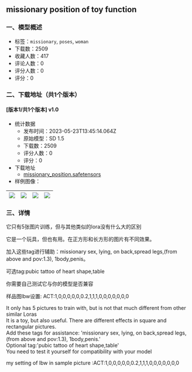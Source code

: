 ## missionary position of toy function
### 一、模型概述

- 标签：`missionary`, `poses`, `woman`
- 下载数：2509
- 收藏人数：417
- 评论人数：0
- 评分人数：0
- 评分：0

### 二、下载地址（共1个版本）

#### [版本1/共1个版本] v1.0

- 统计数据
  - 发布时间：2023-05-23T13:45:14.064Z
  - 原始模型：SD 1.5
  - 下载数：2509
  - 评分人数：0
  - 评分：0
- 下载地址
  - [missionary_position.safetensors](https://civitai.com/api/download/models/78864)
- 样例图像：

| <img src="https://image.civitai.com/xG1nkqKTMzGDvpLrqFT7WA/6265236c-5786-4146-9c8c-bdeae2a4db2e/width=450/904394.jpeg" /> | <img src="https://image.civitai.com/xG1nkqKTMzGDvpLrqFT7WA/e1029402-f4b4-450c-85a0-5f66aa4a6d0e/width=450/883959.jpeg" /> | <img src="https://image.civitai.com/xG1nkqKTMzGDvpLrqFT7WA/3a0463d0-c1af-44ee-a431-8b85761ba474/width=450/883960.jpeg" /> | <img src="https://image.civitai.com/xG1nkqKTMzGDvpLrqFT7WA/e038380b-c39d-4cad-bb94-779aeefaaabb/width=450/883961.jpeg" /> |
| ---- | ---- | ---- | ---- |


### 三、详情
<p>它只有5张图片训练，但与其他类似的lora没有什么大的区别</p><p>它是一个玩具，但也有用。在正方形和长方形的图片有不同效果。</p><p>加入这些tag进行辅助：missionary sex, lying, on back,spread legs,(from above and pov:1.3), 1body,penis。</p><p>可选tag:pubic tattoo of heart shape,table</p><p>你需要自己测试它与你的模型是否兼容</p><p>样品图lbw设置: ACT:1,0,0,0,0,0,0.2,1,1,1,0,0,0,0,0,0,0</p><p></p><p>It only has 5 pictures to train with, but is not that much different from other similar Loras<br />It is a toy, but also useful. There are different effects in square and rectangular pictures.<br />Add these tags for assistance: 'missionary sex, lying, on back,spread legs,(from above and pov:1.3), 1body,penis.'<br />Optional tag:'pubic tattoo of heart shape,table'<br />You need to test it yourself for compatibility with your model</p><p>my setting of lbw in sample picture :ACT:1,0,0,0,0,0,0.2,1,1,1,0,0,0,0,0,0,0</p><p></p>